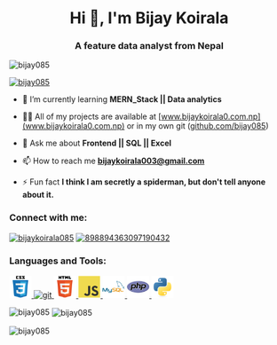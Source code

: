 <h1 align="center">Hi 👋, I'm Bijay Koirala</h1>
<h3 align="center">A feature data analyst from Nepal</h3>

<p align="left"> <img src="https://komarev.com/ghpvc/?username=bijay085&label=Profile%20views&color=0e75b6&style=flat" alt="bijay085" /> </p>

<p align="left"> <a href="https://github.com/ryo-ma/github-profile-trophy"><img src="https://github-profile-trophy.vercel.app/?username=bijay085" alt="bijay085" /></a> </p>

- 🌱 I’m currently learning **MERN_Stack || Data analytics**

- 👨‍💻 All of my projects are available at [www.bijaykoirala0.com.np](www.bijaykoirala0.com.np) or in my own git ([github.com/bijay085](https://github.com/bijay085?tab=repositories&type=source))

- 💬 Ask me about **Frontend || SQL || Excel**

- 📫 How to reach me **bijaykoirala003@gmail.com**

- ⚡ Fun fact **I think I am secretly a spiderman, but don't tell anyone about it.**

<h3 align="left">Connect with me:</h3>
<p align="left">
<a href="https://linkedin.com/in/bijaykoirala085" target="blank"><img align="center" src="https://raw.githubusercontent.com/rahuldkjain/github-profile-readme-generator/master/src/images/icons/Social/linked-in-alt.svg" alt="bijaykoirala085" height="30" width="40" /></a>
<a href="https://discord.gg/898894363097190432" target="blank"><img align="center" src="https://raw.githubusercontent.com/rahuldkjain/github-profile-readme-generator/master/src/images/icons/Social/discord.svg" alt="898894363097190432" height="30" width="40" /></a>
</p>

<h3 align="left">Languages and Tools:</h3>
<p align="left"> <a href="https://www.w3schools.com/css/" target="_blank" rel="noreferrer"> <img src="https://raw.githubusercontent.com/devicons/devicon/master/icons/css3/css3-original-wordmark.svg" alt="css3" width="40" height="40"/> </a> <a href="https://git-scm.com/" target="_blank" rel="noreferrer"> <img src="https://www.vectorlogo.zone/logos/git-scm/git-scm-icon.svg" alt="git" width="40" height="40"/> </a> <a href="https://www.w3.org/html/" target="_blank" rel="noreferrer"> <img src="https://raw.githubusercontent.com/devicons/devicon/master/icons/html5/html5-original-wordmark.svg" alt="html5" width="40" height="40"/> </a> <a href="https://developer.mozilla.org/en-US/docs/Web/JavaScript" target="_blank" rel="noreferrer"> <img src="https://raw.githubusercontent.com/devicons/devicon/master/icons/javascript/javascript-original.svg" alt="javascript" width="40" height="40"/> </a> <a href="https://www.mysql.com/" target="_blank" rel="noreferrer"> <img src="https://raw.githubusercontent.com/devicons/devicon/master/icons/mysql/mysql-original-wordmark.svg" alt="mysql" width="40" height="40"/> </a> <a href="https://www.php.net" target="_blank" rel="noreferrer"> <img src="https://raw.githubusercontent.com/devicons/devicon/master/icons/php/php-original.svg" alt="php" width="40" height="40"/> </a> <a href="https://www.python.org" target="_blank" rel="noreferrer"> <img src="https://raw.githubusercontent.com/devicons/devicon/master/icons/python/python-original.svg" alt="python" width="40" height="40"/> </a> </p>

<p><img align="left" src="https://github-readme-stats.vercel.app/api/top-langs?username=bijay085&show_icons=true&locale=en&layout=compact" alt="bijay085" /></p>

<p>&nbsp;<img align="center" src="https://github-readme-stats.vercel.app/api?username=bijay085&show_icons=true&locale=en" alt="bijay085" /></p>

<p><img align="center" src="https://github-readme-streak-stats.herokuapp.com/?user=bijay085&" alt="bijay085" /></p>

